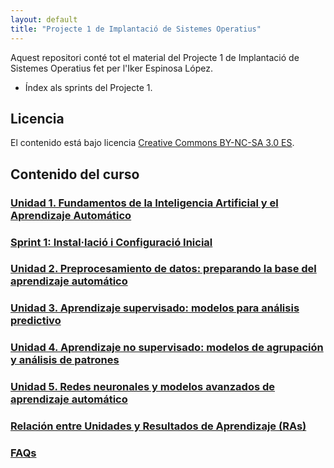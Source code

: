 ```yaml
---
layout: default
title: "Projecte 1 de Implantació de Sistemes Operatius"
---
```


Aquest repositori conté tot el material del Projecte 1 de  Implantació de Sistemes Operatius fet per l'Iker Espinosa López.

- Índex als sprints del Projecte 1.


## Licencia

El contenido está bajo licencia [Creative Commons BY-NC-SA 3.0 ES](LICENSE.md).

## Contenido del curso

### [Unidad 1. Fundamentos de la Inteligencia Artificial y el Aprendizaje Automático](unidad1/unidad1.md)  
### [Sprint 1: Instal·lació i Configuració Inicial](Sprint%201:%20Instal·lació%20i%20Configuració%20Inicial/SP1.md)
### [Unidad 2. Preprocesamiento de datos: preparando la base del aprendizaje automático](unidad2/unidad2.md)  
### [Unidad 3. Aprendizaje supervisado: modelos para análisis predictivo](unidad3/unidad3.md)  
### [Unidad 4. Aprendizaje no supervisado: modelos de agrupación y análisis de patrones](unidad4/unidad4.md)  
### [Unidad 5. Redes neuronales y modelos avanzados de aprendizaje automático](unidad5/unidad5.md)  

### [Relación entre Unidades y Resultados de Aprendizaje (RAs)](ras.md)  

### [FAQs](faqs/faqs.md)  
